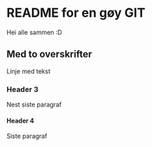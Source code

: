 # README for en gøy GIT
Hei alle sammen :D

## Med to overskrifter
Linje med tekst

### Header 3
Nest siste paragraf

#### Header 4
Siste paragraf
